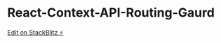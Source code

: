 # React-Context-API-Routing-Gaurd

[Edit on StackBlitz ⚡️](https://stackblitz.com/edit/stackblitz-starters-e6xzsv)